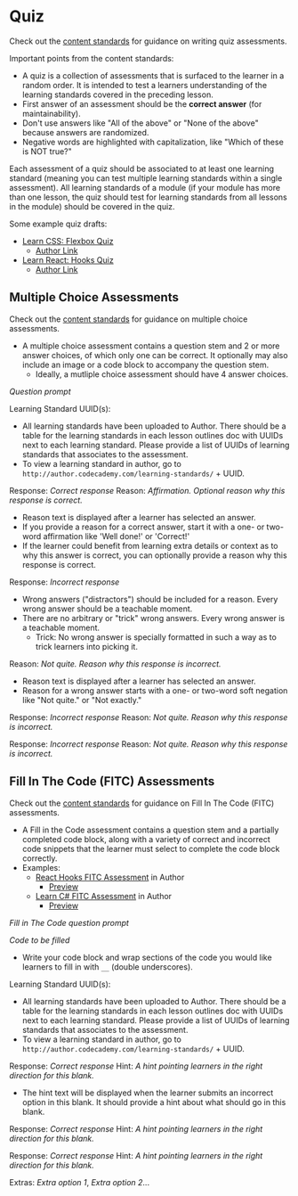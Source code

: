 # Quiz

Check out the [content standards](http://curriculum-documentation.codecademy.com/Content-Standards/quiz/) for guidance on writing quiz assessments.

Important points from the content standards:

- A quiz is a collection of assessments that is surfaced to the learner in a random order. It is intended to test a learners understanding of the learning standards covered in the preceding lesson.
- First answer of an assessment should be the **correct answer** (for maintainability).
- Don't use answers like "All of the above" or "None of the above" because answers are randomized.
- Negative words are highlighted with capitalization, like "Which of these is NOT true?"

Each assessment of a quiz should be associated to at least one learning standard (meaning you can test multiple learning standards within a single assessment). All learning standards of a module (if your module has more than one lesson, the quiz should test for learning standards from all lessons in the module) should be covered in the quiz.

Some example quiz drafts:

- [Learn CSS: Flexbox Quiz](https://docs.google.com/document/d/1Y2URxzcZ4q9IXlND_BE4D22QRmzoNMDtvwYBIdlBXBw/edit)
  - [Author Link](https://author.codecademy.com/content-items/2b53cfa5187ceeb998e56428cc925caa)
- [Learn React: Hooks Quiz](https://docs.google.com/document/d/1e7EW_75lo1nAmi31Ha1sTDQy-EdgStNLrknEptTt2BY/edit)
  - [Author Link](https://author.codecademy.com/content-items/76965210f5a4f40c356ae6eadca01f83)

## Multiple Choice Assessments

Check out the [content standards](http://curriculum-documentation.codecademy.com/Content-Standards/multiple-choice/) for guidance on multiple choice assessments.

- A multiple choice assessment contains a question stem and 2 or more answer choices, of which only one can be correct. It optionally may also include an image or a code block to accompany the question stem.
  - Ideally, a mutliple choice assessment should have 4 answer choices.

_Question prompt_

Learning Standard UUID(s):

- All learning standards have been uploaded to Author. There should be a table for the learning standards in each lesson outlines doc with UUIDs next to each learning standard. Please provide a list of UUIDs of learning standards that associates to the assessment.
- To view a learning standard in author, go to `http://author.codecademy.com/learning-standards/` + UUID.

Response: _Correct response_
Reason: _Affirmation. Optional reason why this response is correct._

- Reason text is displayed after a learner has selected an answer.
- If you provide a reason for a correct answer, start it with a one- or two-word affirmation like 'Well done!' or 'Correct!'
- If the learner could benefit from learning extra details or context as to why this answer is correct, you can optionally provide a reason why this response is correct.

Response: _Incorrect response_

- Wrong answers ("distractors") should be included for a reason. Every wrong answer should be a teachable moment.
- There are no arbitrary or "trick" wrong answers. Every wrong answer is a teachable moment.
  - Trick: No wrong answer is specially formatted in such a way as to trick learners into picking it.

Reason: _Not quite. Reason why this response is incorrect._

- Reason text is displayed after a learner has selected an answer.
- Reason for a wrong answer starts with a one- or two-word soft negation like "Not quite." or "Not exactly."

Response: _Incorrect response_
Reason: _Not quite. Reason why this response is incorrect._

Response: _Incorrect response_
Reason: _Not quite. Reason why this response is incorrect._

## Fill In The Code (FITC) Assessments

Check out the [content standards](http://curriculum-documentation.codecademy.com/Content-Standards/fill-in-the-code/) for guidance on Fill In The Code (FITC) assessments.

- A Fill in the Code assessment contains a question stem and a partially completed code block, along with a variety of correct and incorrect code snippets that the learner must select to complete the code block correctly.
- Examples:
  - [React Hooks FITC Assessment](https://author.codecademy.com/content-items/76965210f5a4f40c356ae6eadca01f83/assessments/5f6de45b6abfa0001236c456) in Author
    - [Preview](https://www.codecademy.com/assessments/5f6de45b6abfa0001236c456?preview=true)
  - [Learn C# FITC Assessment](https://author.codecademy.com/content-items/62eca53e9e71a6b93a749bf87baed344/assessments/5e20cefb8b1c550011ec869a) in Author
    - [Preview](https://www.codecademy.com/assessments/5e20cefb8b1c550011ec869a?preview=true)

_Fill in The Code question prompt_

_Code to be filled_

- Write your code block and wrap sections of the code you would like learners to fill in with `__` (double underscores).

Learning Standard UUID(s):

- All learning standards have been uploaded to Author. There should be a table for the learning standards in each lesson outlines doc with UUIDs next to each learning standard. Please provide a list of UUIDs of learning standards that associates to the assessment.
- To view a learning standard in author, go to `http://author.codecademy.com/learning-standards/` + UUID.

Response: _Correct response_
Hint: _A hint pointing learners in the right direction for this blank._

- The hint text will be displayed when the learner submits an incorrect option in this blank. It should provide a hint about what should go in this blank.

Response: _Correct response_
Hint: _A hint pointing learners in the right direction for this blank._

Response: _Correct response_
Hint: _A hint pointing learners in the right direction for this blank._

Extras:
_Extra option 1_, _Extra option 2_...
